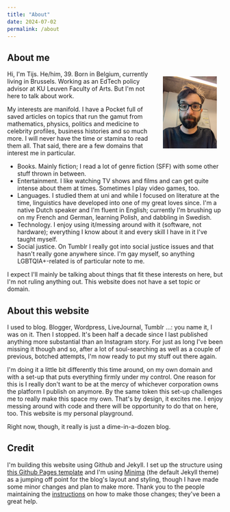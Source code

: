 ```yaml
---
title: "About"
date: 2024-07-02
permalink: /about
---
```

## About me

<img src="docs/assets/images/about.jpg" style="width: 25%; float: right; margin: 1em;" />

Hi, I'm Tijs. He/him, 39. Born in Belgium, currently living in Brussels. Working as an EdTech policy advisor at KU Leuven Faculty of Arts. But I'm not here to talk about work.

My interests are manifold. I have a Pocket full of saved articles on topics that run the gamut from mathematics, physics, politics and medicine to celebrity profiles, business histories and so much more. I will never have the time or stamina to read them all. That said, there are a few domains that interest me in particular.

- Books. Mainly fiction; I read a lot of genre fiction (SFF) with some other stuff thrown in between.  
- Entertainment. I like watching TV shows and films and can get quite intense about them at times. Sometimes I play video games, too.
- Languages. I studied them at uni and while I focused on literature at the time, linguistics have developed into one of my great loves since. I'm a native Dutch speaker and I'm fluent in English; currently I'm brushing up on my French and German, learning Polish, and dabbling in Swedish.
- Technology. I enjoy using it/messing around with it (software, not hardware); everything I know about it and every skill I have in it I've taught myself.
- Social justice. On Tumblr I really got into social justice issues and that hasn't really gone anywhere since. I'm gay myself, so anything LGBTQIA+-related is of particular note to me.

I expect I'll mainly be talking about things that fit these interests on here, but I'm not ruling anything out. This website does not have a set topic or domain.

## About this website
I used to blog. Blogger, Wordpress, LiveJournal, Tumblr ...: you name it, I was on it. Then I stopped. It's been half a decade since I last published anything more substantial than an Instagram story. For just as long I've been missing it though and so, after a lot of soul-searching as well as a couple of previous, botched attempts, I'm now ready to put my stuff out there again.

I'm doing it a little bit differently this time around, on my own domain and with a set-up that puts everything firmly under my control. One reason for this is I really don't want to be at the mercy of whichever corporation owns the platform I publish on anymore. By the same token this set-up challenges me to really make this space my own. That's by design, it excites me. I enjoy messing around with code and there will be opportunity to do that on here, too. This website is my personal playground.

Right now, though, it really is just a dime-in-a-dozen blog.

## Credit
I'm building this website using Github and Jekyll. I set up the structure using [this Github Pages template](https://github.com/skills/github-pages) and I'm using [Minima](https://github.com/jekyll/minima) (the default Jekyll theme) as a jumping off point for the blog's layout and styling, though I have made some minor changes and plan to make more. Thank you to the people maintaining the [instructions](https://github.com/jekyll/minima/blob/master/README.md) on how to make those changes; they've been a great help.

